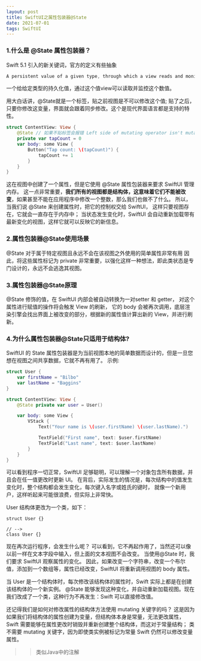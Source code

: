 ```yaml
---
layout: post
title: SwiftUI之属性包装器@State
date: 2021-07-01
tags: SwiftUI
---
```



### 1.什么是 @State 属性包装器？
Swift 5.1 引入的新关键词，官方的定义有些抽象

```swift
A persistent value of a given type, through which a view reads and monitors the value.
```
一个给给定类型的持久化值，通过这个值view可以读取并监控这个数值。

用大白话讲，@State就是一个标签，贴之前视图是不可以修改这个值;
贴了之后，只要你修改这变量，界面就会跟着同步修改。这个是现代界面语言都是支持的特性。

```swift
struct ContentView: View {
    @State // 如果不贴标签会报错 Left side of mutating operator isn't mutable: 'self' is immutable
    private var tapCount = 0
    var body: some View {
        Button("Tap count: \(tapCount)") {
            tapCount += 1
        }
    }    
}
```   
这在视图中创建了一个属性，但是它使用 @State 属性包装器来要求 SwiftUI 管理内存。
这一点非常重要，**我们所有的视图都是结构体，这意味着它们不能被改变**，如果甚至不能在应用程序中修改一个整数，那么我们也做不了什么。
所以，当我们说 @State 来创建属性时，把它的控制权交给 SwiftUI，
这样只要视图存在，它就会一直存在于内存中；
当状态发生变化时，SwiftUI 会自动重新加载带有最新变化的视图，这样它就可以反映它的新信息。
 
### 2.属性包装器@State使用场景
@State 对于属于特定视图且永远不会在该视图之外使用的简单属性非常有用
因此，将这些属性标记为 private 非常重要，以强化这样一种想法，即此类状态是专门设计的，永远不会逃逸其视图。

### 3.属性包装器@State原理
@State 修饰的值，在 SwiftUI 内部会被自动转换为一对setter 和 getter，
对这个属性进行赋值的操作将会触发 View 的刷新，
它的 body 会被再次调用，底层渲染引擎会找出界面上被改变的部分，根据新的属性值计算出新的 View，并进行刷新。

### 4.为什么属性包装器@State只适用于结构体?
SwiftUI 的 State 属性包装器是为当前视图本地的简单数据而设计的，但是一旦您想在视图之间共享数据，它就不再有用了。
示例:
```swift
struct User {
    var firstName = "Bilbo"
    var lastName = "Baggins"
}

struct ContentView: View {
    @State private var user = User()

    var body: some View {
        VStack {
            Text("Your name is \(user.firstName) \(user.lastName).")

            TextField("First name", text: $user.firstName)
            TextField("Last name", text: $user.lastName)
        }
    }
}
```
可以看到程序一切正常，SwiftUI 足够聪明，可以理解一个对象包含所有数据，并且会在任一值更改时更新 UI。
在背后，实际发生的情况是，每次结构中的值发生变化时，整个结构都会发生变化，每次键入名字或姓氏的键时，
就像一个新用户，这样听起来可能很浪费，但实际上非常快。

 User 结构体更改为一个类，如下：
```
struct User {}

// -->
class User {}
```

现在再次运行程序，会发生什么呢？
可以看到，它不再起作用了，当然还可以像以前一样在文本字段中输入，但上面的文本视图不会改变。
当使用@State 时，我们要求 SwiftUI 观察属性的变化。
因此，如果改变一个字符串，改变一个布尔值，添加到一个数组等，属性已经改变，SwiftUI 将重新调用视图的 body 属性。

当 User 是一个结构体时，每次修改该结构体的属性时，Swift 实际上都是在创建该结构体的一个新实例。
@State 能够发现这种变化，并自动重新加载视图。现在我们改成了一个类，这种行为不再发生：Swift 可以直接修改值。

还记得我们是如何对修改属性的结构体方法使用 mutating 关键字的吗？
这是因为如果我们将结构体的属性创建为变量，但结构体本身是常量，无法更改属性，
Swift 需要能够在属性更改时销毁并重新创建整个结构体，而这对于常量结构；
类不需要 mutating 关键字，因为即使类实例被标记为常量 Swift 仍然可以修改变量属性。
 
>>类似Java中的注解
